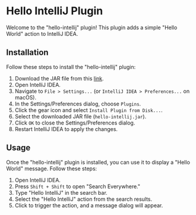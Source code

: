 # Hello IntelliJ Plugin

Welcome to the "hello-intellij" plugin! This plugin adds a simple "Hello World" action to IntelliJ IDEA.

## Installation

Follow these steps to install the "hello-intellij" plugin:

1. Download the JAR file from this [link](https://github.com/coma007/hello-intellij/blob/main/hello-intellij.jar).
2. Open IntelliJ IDEA.
3. Navigate to `File > Settings...` (or `IntelliJ IDEA > Preferences...` on macOS).
4. In the Settings/Preferences dialog, choose `Plugins`.
5. Click the gear icon and select `Install Plugin from Disk...`.
6. Select the downloaded JAR file (`hello-intellij.jar`).
7. Click `OK` to close the Settings/Preferences dialog.
8. Restart IntelliJ IDEA to apply the changes.

## Usage

Once the "hello-intellij" plugin is installed, you can use it to display a "Hello World" message. Follow these steps:

1. Open IntelliJ IDEA.
2. Press `Shift + Shift` to open "Search Everywhere."
3. Type "Hello IntelliJ" in the search bar.
4. Select the "Hello IntelliJ" action from the search results.
5. Click to trigger the action, and a message dialog will appear.
